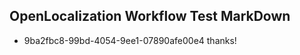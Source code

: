 ## OpenLocalization Workflow Test MarkDown
* 9ba2fbc8-99bd-4054-9ee1-07890afe00e4 thanks!

<!--HONumber=Jul16_HO3-->


